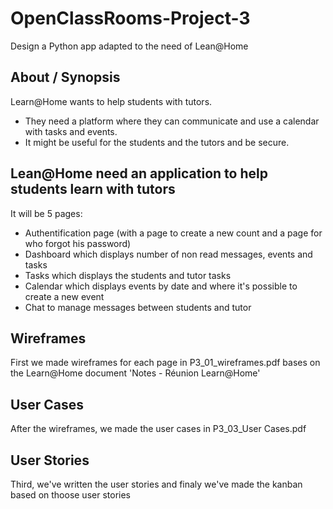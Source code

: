 # OpenClassRooms-Project-3
Design a Python app adapted to the need of Lean@Home

## About / Synopsis
Learn@Home wants to help students with tutors.
* They need a platform where they can communicate and use a calendar with tasks and events.
* It might be useful for the students and the tutors and be secure.

## Lean@Home need an application to help students learn with tutors
It will be 5 pages:
* Authentification page (with a page to create a new count and a page for who forgot his password)
* Dashboard which displays number of non read messages, events and tasks
* Tasks which displays the students and tutor tasks
* Calendar which displays events by date and where it's possible to create a new event
* Chat to manage messages between students and tutor

## Wireframes
First we made wireframes for each page in P3_01_wireframes.pdf bases on the Learn@Home document 'Notes - Réunion Learn@Home'

## User Cases
After the wireframes, we made the user cases in P3_03_User Cases.pdf

## User Stories
Third, we've written the user stories and finaly we've made the kanban based on thoose user stories
